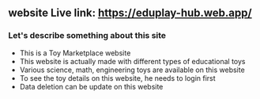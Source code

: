 ## website Live link: https://eduplay-hub.web.app/

### Let's describe something about this site

- This is a Toy Marketplace website
- This website is actually made with different types of educational toys
- Various science, math, engineering toys are available on this website
- To see the toy details on this website, he needs to login first
- Data deletion can be update on this website
